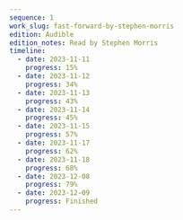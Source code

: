 ```yaml
---
sequence: 1
work_slug: fast-forward-by-stephen-morris
edition: Audible
edition_notes: Read by Stephen Morris
timeline:
  - date: 2023-11-11
    progress: 15%
  - date: 2023-11-12
    progress: 34%
  - date: 2023-11-13
    progress: 43%
  - date: 2023-11-14
    progress: 45%
  - date: 2023-11-15
    progress: 57%
  - date: 2023-11-17
    progress: 62%
  - date: 2023-11-18
    progress: 68%
  - date: 2023-12-08
    progress: 79%
  - date: 2023-12-09
    progress: Finished
---
```

